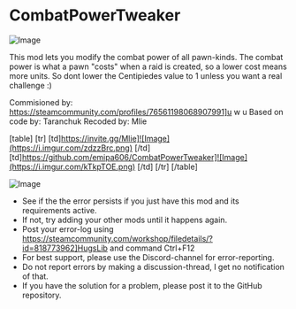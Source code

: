 # CombatPowerTweaker

![Image](https://i.imgur.com/WAEzk68.png)


This mod lets you modify the combat power of all pawn-kinds.
The combat power is what a pawn &quot;costs&quot; when a raid is created, so a lower cost means more units.
So dont lower the Centipiedes value to 1 unless you want a real challenge :)

Commisioned by: https://steamcommunity.com/profiles/76561198068907991]u w u
Based on code by: Taranchuk
Recoded by: Mlie

[table]
    [tr]
        [td]https://invite.gg/Mlie]![Image](https://i.imgur.com/zdzzBrc.png)
[/td]
        [td]https://github.com/emipa606/CombatPowerTweaker]![Image](https://i.imgur.com/kTkpTOE.png)
[/td]
    [/tr]
[/table]


![Image](https://i.imgur.com/Rs6T6cr.png)



-  See if the the error persists if you just have this mod and its requirements active.
-  If not, try adding your other mods until it happens again.
-  Post your error-log using https://steamcommunity.com/workshop/filedetails/?id=818773962]HugsLib and command Ctrl+F12
-  For best support, please use the Discord-channel for error-reporting.
-  Do not report errors by making a discussion-thread, I get no notification of that.
-  If you have the solution for a problem, please post it to the GitHub repository.




